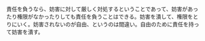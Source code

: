 責任を負うなら、妨害に対して厳しく対処するということであって、妨害があったり権限がなかったりしても責任を負うことはできる。妨害を潰して、権限をとりにいく。妨害されないのが自由、というのは間違い。自由のために責任を持って妨害を潰す。
